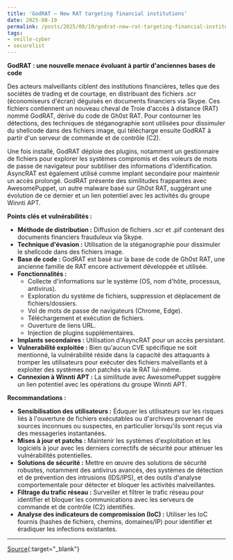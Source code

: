 ```yaml
---
title: 'GodRAT – New RAT targeting financial institutions'
date: 2025-08-19
permalink: /posts/2025/08/19/godrat-new-rat-targeting-financial-institutions/
tags:
- veille-cyber
- securelist
---
```

**GodRAT : une nouvelle menace évoluant à partir d'anciennes bases de code**

Des acteurs malveillants ciblent des institutions financières, telles que des sociétés de trading et de courtage, en distribuant des fichiers .scr (économiseurs d'écran) déguisés en documents financiers via Skype. Ces fichiers contiennent un nouveau cheval de Troie d'accès à distance (RAT) nommé GodRAT, dérivé du code de Gh0st RAT. Pour contourner les détections, des techniques de stéganographie sont utilisées pour dissimuler du shellcode dans des fichiers image, qui télécharge ensuite GodRAT à partir d'un serveur de commande et de contrôle (C2).

Une fois installé, GodRAT déploie des plugins, notamment un gestionnaire de fichiers pour explorer les systèmes compromis et des voleurs de mots de passe de navigateur pour subtiliser des informations d'identification. AsyncRAT est également utilisé comme implant secondaire pour maintenir un accès prolongé. GodRAT présente des similitudes frappantes avec AwesomePuppet, un autre malware basé sur Gh0st RAT, suggérant une évolution de ce dernier et un lien potentiel avec les activités du groupe Winnti APT.

**Points clés et vulnérabilités :**

*   **Méthode de distribution :** Diffusion de fichiers .scr et .pif contenant des documents financiers frauduleux via Skype.
*   **Technique d'évasion :** Utilisation de la stéganographie pour dissimuler le shellcode dans des fichiers image.
*   **Base de code :** GodRAT est basé sur la base de code de Gh0st RAT, une ancienne famille de RAT encore activement développée et utilisée.
*   **Fonctionnalités :**
    *   Collecte d'informations sur le système (OS, nom d'hôte, processus, antivirus).
    *   Exploration du système de fichiers, suppression et déplacement de fichiers/dossiers.
    *   Vol de mots de passe de navigateurs (Chrome, Edge).
    *   Téléchargement et exécution de fichiers.
    *   Ouverture de liens URL.
    *   Injection de plugins supplémentaires.
*   **Implants secondaires :** Utilisation d'AsyncRAT pour un accès persistant.
*   **Vulnerabilité exploitée :** Bien qu'aucun CVE spécifique ne soit mentionné, la vulnérabilité réside dans la capacité des attaquants à tromper les utilisateurs pour exécuter des fichiers malveillants et à exploiter des systèmes non patchés via le RAT lui-même.
*   **Connexion à Winnti APT :** La similitude avec AwesomePuppet suggère un lien potentiel avec les opérations du groupe Winnti APT.

**Recommandations :**

*   **Sensibilisation des utilisateurs :** Éduquer les utilisateurs sur les risques liés à l'ouverture de fichiers exécutables ou d'archives provenant de sources inconnues ou suspectes, en particulier lorsqu'ils sont reçus via des messageries instantanées.
*   **Mises à jour et patchs :** Maintenir les systèmes d'exploitation et les logiciels à jour avec les derniers correctifs de sécurité pour atténuer les vulnérabilités potentielles.
*   **Solutions de sécurité :** Mettre en œuvre des solutions de sécurité robustes, notamment des antivirus avancés, des systèmes de détection et de prévention des intrusions (IDS/IPS), et des outils d'analyse comportementale pour détecter et bloquer les activités malveillantes.
*   **Filtrage du trafic réseau :** Surveiller et filtrer le trafic réseau pour identifier et bloquer les communications avec les serveurs de commande et de contrôle (C2) identifiés.
*   **Analyse des indicateurs de compromission (IoC) :** Utiliser les IoC fournis (hashes de fichiers, chemins, domaines/IP) pour identifier et éradiquer les infections existantes.

---
[Source](https://securelist.com/godrat/117119/){:target="_blank"}
